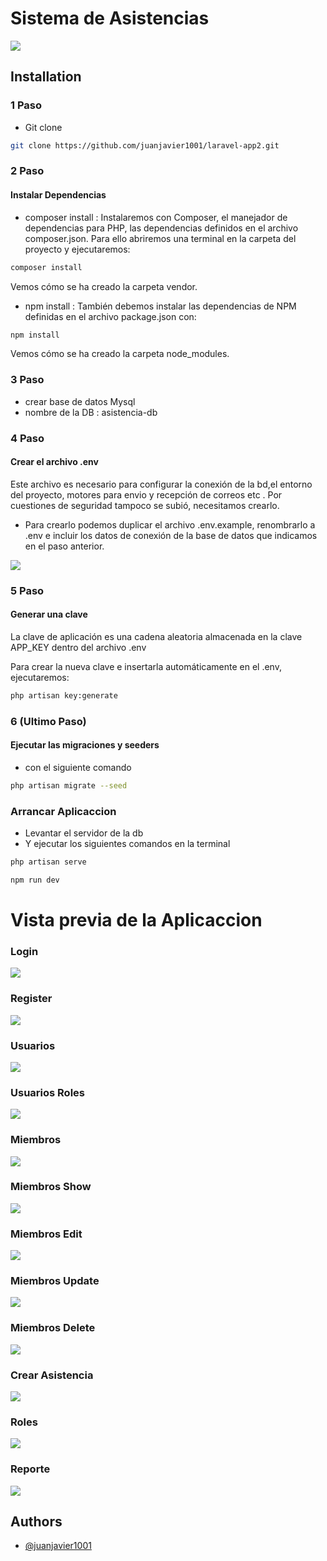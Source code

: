 
# Sistema de Asistencias 

![](https://github.com/juanjavier1001/laravel-app2/blob/master/photos/principal.png)

## Installation

### 1 Paso   
- Git clone

```bash
git clone https://github.com/juanjavier1001/laravel-app2.git
```
### 2 Paso   
#### Instalar Dependencias 

- composer install : Instalaremos con Composer, el manejador de dependencias para PHP, las dependencias definidos en el archivo composer.json.
Para ello abriremos una terminal en la carpeta del proyecto y ejecutaremos:
```bash
composer install
```
Vemos cómo se ha creado la carpeta vendor.

- npm install : También debemos instalar las dependencias de NPM definidas en el archivo package.json con:
```bash
npm install
```
Vemos cómo se ha creado la carpeta node_modules.

### 3 Paso   
- crear base de datos Mysql 
- nombre de la DB : asistencia-db

### 4 Paso   
#### Crear el archivo .env  

 Este archivo es necesario para configurar la conexión de la bd,el entorno del proyecto, motores para envio y recepción de correos etc . 
 Por cuestiones de seguridad tampoco se subió, necesitamos crearlo.

- Para crearlo podemos duplicar el archivo .env.example, renombrarlo a .env e incluir los datos de conexión de la base de datos que indicamos en el paso anterior.

![](https://github.com/juanjavier1001/laravel-app2/blob/master/photos/db.png)

### 5 Paso 
#### Generar una clave 
La clave de aplicación es una cadena aleatoria almacenada en la clave APP_KEY dentro del archivo .env

Para crear la nueva clave e insertarla automáticamente en el .env, ejecutaremos:

```bash
php artisan key:generate
```
### 6 (Ultimo Paso)
#### Ejecutar las migraciones y seeders
- con el siguiente comando 
```bash
php artisan migrate --seed
```

### Arrancar Aplicaccion
- Levantar el servidor de la db  
- Y ejecutar los siguientes comandos en la terminal 

```bash
php artisan serve
```

```bash
npm run dev
```


# Vista previa de la Aplicaccion

### Login
![](https://github.com/juanjavier1001/laravel-app2/blob/master/photos/login.png)

### Register 
![](https://github.com/juanjavier1001/laravel-app2/blob/master/photos/register.png)

### Usuarios 
![](https://github.com/juanjavier1001/laravel-app2/blob/master/photos/Usuario.png)

### Usuarios Roles  
![](https://github.com/juanjavier1001/laravel-app2/blob/master/photos/UsuarioRoles.png)

### Miembros   
![](https://github.com/juanjavier1001/laravel-app2/blob/master/photos/Miembro.png)

### Miembros Show    
![](https://github.com/juanjavier1001/laravel-app2/blob/master/photos/MiembroShow.png)

### Miembros Edit    
![](https://github.com/juanjavier1001/laravel-app2/blob/master/photos/MiembroEdit.png)

### Miembros Update    
![](https://github.com/juanjavier1001/laravel-app2/blob/master/photos/MiembroUpdate.png)

### Miembros Delete     
![](https://github.com/juanjavier1001/laravel-app2/blob/master/photos/MiembroDelete.png)

### Crear Asistencia     
![](https://github.com/juanjavier1001/laravel-app2/blob/master/photos/crearAsistencia.png)

### Roles     
![](https://github.com/juanjavier1001/laravel-app2/blob/master/photos/roles.png)

### Reporte     
![](https://github.com/juanjavier1001/laravel-app2/blob/master/photos/reporte.png)



## Authors

- [@juanjavier1001](https://www.github.com/juanjavier1001)

